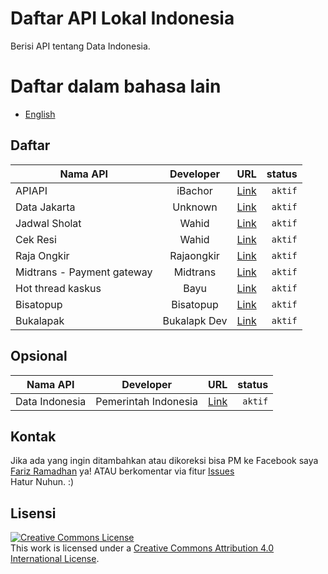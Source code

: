 # Daftar API Lokal Indonesia

Berisi API tentang Data Indonesia.

# Daftar dalam bahasa lain

* [English](README-EN.md)

## Daftar

| Nama API        | Developer | URL | status  |
| ------------- |:----------:|:-------------:| -----:|
| APIAPI      | iBachor | [Link](https://github.com/bachors/apiapi) | `aktif` |
| Data Jakarta | Unknown | [Link](http://api.jakarta.go.id/) | `aktif` |
| Jadwal Sholat | Wahid | [Link](http://wahidganteng.ga/api/jadwal-sholat) | `aktif` |
| Cek Resi | Wahid | [Link](http://wahidganteng.ga/api/cek-resi) | `aktif` |
| Raja Ongkir | Rajaongkir | [Link](http://rajaongkir.com/dokumentasi) | `aktif` |
| Midtrans - Payment gateway | Midtrans | [Link](https://midtrans.com/payments) | `aktif` |
| Hot thread kaskus | Bayu | [Link](https://api.bayyu.net/) | `aktif` |
| Bisatopup | Bisatopup | [Link](http://docs.bisatopup.apiary.io/) | `aktif` |
| Bukalapak | Bukalapk Dev | [Link](https://bukalapak.github.io/api/) | `aktif` |

## Opsional

| Nama API        | Developer | URL | status  |
| ------------- |:----------:|:-------------:| -----:|
| Data Indonesia      | Pemerintah Indonesia | [Link](https://data.go.id/) | `aktif` |

## Kontak

Jika ada yang ingin ditambahkan atau dikoreksi bisa PM ke Facebook saya [Fariz Ramadhan](https://www.facebook.com/farizdotid) ya! ATAU berkomentar via fitur [Issues](https://github.com/farizdotid/DAFTAR-API-LOKAL-INDONESIA/issues)<br>
Hatur Nuhun. :)

## Lisensi

<a rel="license" href="http://creativecommons.org/licenses/by/4.0/"><img alt="Creative Commons License" style="border-width:0" src="https://i.creativecommons.org/l/by/4.0/88x31.png" /></a><br />This work is licensed under a <a rel="license" href="http://creativecommons.org/licenses/by/4.0/">Creative Commons Attribution 4.0 International License</a>.
